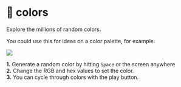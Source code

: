 # 🎨 colors

Explore the millions of random colors.

You could use this for ideas on a color palette, for example.

<img src="screenshot.png">

**1.** Generate a random color by hitting `Space` or the screen anywhere  
**2.** Change the RGB and hex values to set the color.  
**3.** You can cycle through colors with the play button.